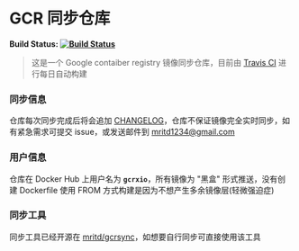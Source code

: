 # GCR 同步仓库

**Build Status: [![Build Status](https://travis-ci.org/mritd/gcrsync.svg?branch=master)](https://travis-ci.org/mritd/gcrsync)**

> 这是一个 Google contaiber registry 镜像同步仓库，目前由 [Travis CI](https://travis-ci.org/mritd/gcrsync) 进行每日自动构建

### 同步信息

仓库每次同步完成后将会追加 [CHANGELOG](changelog)，仓库不保证镜像完全实时同步，如有紧急需求可提交 issue，或发送邮件到 mritd1234@gmail.com

### 用户信息

仓库在 Docker Hub 上用户名为 **`gcrxio`**，所有镜像为 "黑盒" 形式推送，没有创建 Dockerfile 使用 FROM 方式构建是因为不想产生多余镜像层(轻微强迫症)

### 同步工具

同步工具已经开源在 [mritd/gcrsync](https://github.com/mritd/gcrsync)，如想要自行同步可直接使用该工具
